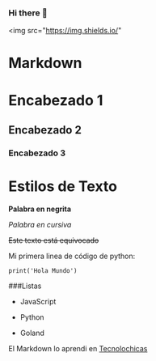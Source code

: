 ### Hi there 👋

<img src="https://img.shields.io/"

<!--
**Dangolaut/Dangolaut** is a ✨ _special_ ✨ repository because its `README.md` (this file) appears on your GitHub profile.

Here are some ideas to get you started:

- 🔭 I’m currently working on ...
- 🌱 I’m currently learning ...
- 👯 I’m looking to collaborate on ...
- 🤔 I’m looking for help with ...
- 💬 Ask me about ...
- 📫 How to reach me: ...
- 😄 Pronouns: ...
- ⚡ Fun fact: ...
-->


# Markdown

# Encabezado 1
## Encabezado 2
### Encabezado 3

# Estilos de Texto
**Palabra en negrita**

*Palabra en cursiva*

~~Este texto está equivocado~~

Mi primera linea de código de python:
```
print('Hola Mundo')
```

###Listas

- JavaScript
* Python
+ Goland

El Markdown lo aprendi en [Tecnolochicas](https://tecnolochicas.mx/)





